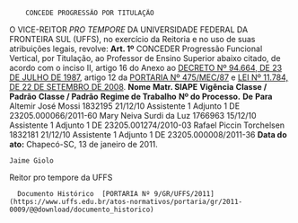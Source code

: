         CONCEDE PROGRESSÃO POR TITULAÇÃO  

 O VICE-REITOR *PRO TEMPORE*  DA UNIVERSIDADE FEDERAL DA FRONTEIRA SUL (UFFS), no exercício da Reitoria e no uso de suas atribuições legais, revolve:   **Art. 1º**  CONCEDER Progressão Funcional Vertical, por Titulação, ao Professor de Ensino Superior abaixo citado, de acordo com o inciso II, artigo 16 do Anexo ao [DECRETO Nº 94.664, DE 23 DE JULHO DE 1987](http://www.planalto.gov.br/ccivil_03/decreto/Antigos/D94664.htm), artigo 12 da [PORTARIA Nº 475/MEC/87](https://conlegis.planejamento.gov.br/conlegis/legislacao/atoNormativoDetalhesPub.htm?id=2919) e [LEI Nº 11.784, DE 22 DE SETEMBRO DE 2008](http://www.planalto.gov.br/ccivil_03/_Ato2007-2010/2008/Lei/L11784.htm).     **Nome**    **Matr. SIAPE**    **Vigência**    **Classe / Padrão**    **Classe / Padrão**    **Regime de Trabalho**    **Nº do Processo.**      **De**   **Para**     Altemir José Mossi   1832195   21/12/10   Assistente 1   Adjunto 1   DE   23205.000066/2011-60     Mary Neiva Surdi da Luz   1766963   15/12/10   Assistente 1   Adjunto 1   DE   23205.001274/2010-03     Rafael Piccin Torchelsen   1832181   21/12/10   Assistente 1   Adjunto 1   DE   23205.000008/2011-36            **Data do ato:** Chapecó-SC, 13 de janeiro de 2011.   
 

    Jaime Giolo   
 Reitor pro tempore da UFFS 

      Documento Histórico  [PORTARIA Nº 9/GR/UFFS/2011](https://www.uffs.edu.br/atos-normativos/portaria/gr/2011-0009/@@download/documento_historico)     
      